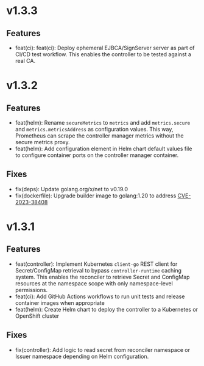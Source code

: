 # v1.3.3

## Features
* feat(ci): feat(ci): Deploy ephemeral EJBCA/SignServer server as part of CI/CD test workflow. This enables the controller to be tested against a real CA.

# v1.3.2

## Features
* feat(helm): Rename `secureMetrics` to `metrics` and add `metrics.secure` and `metrics.metricsAddress` as configuration values. This way, Prometheus can scrape the controller manager metrics without the secure metrics proxy.
* feat(helm): Add configuration element in Helm chart default values file to configure container ports on the controller manager container.

## Fixes
* fix(deps): Update golang.org/x/net to v0.19.0
* fix(dockerfile): Upgrade builder image to golang:1.20 to address [CVE-2023-38408](https://scout.docker.com/vulnerabilities/id/CVE-2023-38408?utm_source=hub&utm_medium=ExternalLink&_gl=1*hbs4zp*_ga*MTU5MTQ4Mzk3MC4xNjkxNDI2NjAy*_ga_XJWPQMJYHQ*MTcwMzE4NzcyNC4xMDEuMS4xNzAzMTg4OTUxLjM3LjAuMA..)

# v1.3.1

## Features
* feat(controller): Implement Kubernetes `client-go` REST client for Secret/ConfigMap retrieval to bypass `controller-runtime` caching system. This enables the reconciler to retrieve Secret and ConfigMap resources at the namespace scope with only namespace-level permissions.
* feat(ci): Add GitHub Actions workflows to run unit tests and release container images when appropriate
* feat(helm): Create Helm chart to deploy the controller to a Kubernetes or OpenShift cluster

## Fixes
* fix(controller): Add logic to read secret from reconciler namespace or Issuer namespace depending on Helm configuration.